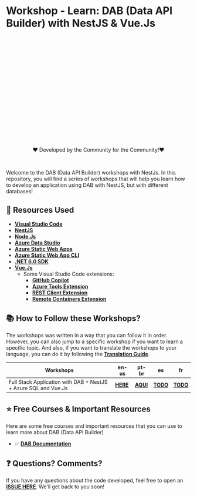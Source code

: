 # Workshop - Learn: DAB (Data API Builder) with NestJS & Vue.Js

![dab-nestjs](img/dab-nestjs.gif)

<p style="text-align: center;">❤️ Developed by the Community for the Community!❤️</p>
<br/>

Welcome to the DAB (Data API Builder) workshops with NestJs. In this repository, you will find a series of workshops that will help you learn how to develop an application using DAB with NestJS, but with different databases!

## 🚀 Resources Used

- **[Visual Studio Code](https://code.visualstudio.com/?WT.mc_id=javascript-75515-gllemos)**
- **[NestJS](https://nestjs.com/)**
- **[Node.Js](https://nodejs.org/en/)**
- **[Azure Data Studio](https://azure.microsoft.com/en-us/products/data-studio/)**
- **[Azure Static Web Apps](https://azure.microsoft.com/services/app-service/static/?WT.mc_id=javascript-75515-gllemos)** 
- **[Azure Static Web App CLI](https://azure.github.io/static-web-apps-cli/)**
- **[.NET 6.0 SDK](https://learn.microsoft.com/azure/azure-functions/?WT.mc_id=javascript-75515-gllemos)** 
- **[Vue.Js](https://vuejs.org/)** 
  - Some Visual Studio Code extensions:
    - **[GitHub Copilot](https://marketplace.visualstudio.com/items?itemName=GitHub.copilot&WT.mc_id=javascript-75515-gllemos)**
    - **[Azure Tools Extension](https://marketplace.visualstudio.com/items?itemName=ms-vscode.vscode-node-azure-pack&WT.mc_id=javascript-75515-gllemos)**
    - **[REST Client Extension](https://marketplace.visualstudio.com/items?itemName=humao.rest-client&WT.mc_id=javascript-75515-gllemos)**
    - **[Remote Containers Extension](https://marketplace.visualstudio.com/items?itemName=ms-vscode-remote.remote-containers&WT.mc_id=javascript-75515-gllemos)**


## 📚 How to Follow these Workshops?

The workshops was written in a way that you can follow it in order. However, you can also jump to a specific workshop if you want to learn a specific topic. And also, if you want to translate the workshops to your language, you can do it by following the **[Translation Guide](translation-guide.md)**.

| Workshops                                                       | en-us                                                    | pt-br                                                    | es           | fr           |
| --------------------------------------------------------------- | -------------------------------------------------------- | -------------------------------------------------------- | ------------ | ------------ |
| Full Stack Application with DAB + NestJS + Azure SQL and Vue.Js | **[HERE](workshops/en-us/workshop-demo-01/01-intro.md)** | **[AQUI](workshops/pt-br/workshop-demo-01/01-intro.md)** | **[TODO]()** | **[TODO]()** |

## ⭐️ Free Courses & Important Resources

Here are some free courses and important resources that you can use to learn more about DAB (Data API Builder)

- ✅ **[DAB Documentation]()**

## ❓ Questions? Comments? 

If you have any questions about the code developed, feel free to open an **[ISSUE HERE](https://github.com/glaucia86/dab-workshop/issues)**. We'll get back to you soon!
